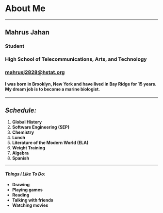 # About Me

---

## Mahrus Jahan

### Student
### High School of Telecommunications, Arts, and Technology
### [mahrusj2828@hstat.org](https://mail.google.com/mail/u/1/#inbox)

#### I was born in Brooklyn, New York and have lived in Bay Ridge for 15 years. My dream job is to become a marine biologist.

---

## _Schedule:_

  1. **Global History**
  2. **Software Engineering (SEP)**
  3. **Chemistry**
  4. **Lunch**
  5. **Literature of the Modern World (ELA)**
  6. **Weight Training**
  7. **Algebra**
  8. **Spanish**

---

#### _Things I Like To Do:_
  * **Drawing**
  * **Playing games**
  * **Reading**
  * **Talking with friends**
  * **Watching movies**
